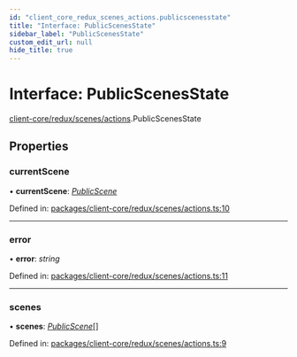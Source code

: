 ```yaml
---
id: "client_core_redux_scenes_actions.publicscenesstate"
title: "Interface: PublicScenesState"
sidebar_label: "PublicScenesState"
custom_edit_url: null
hide_title: true
---
```


# Interface: PublicScenesState

[client-core/redux/scenes/actions](../modules/client_core_redux_scenes_actions.md).PublicScenesState

## Properties

### currentScene

• **currentScene**: [*PublicScene*](client_core_redux_scenes_actions.publicscene.md)

Defined in: [packages/client-core/redux/scenes/actions.ts:10](https://github.com/xr3ngine/xr3ngine/blob/5c3dcaef1/packages/client-core/redux/scenes/actions.ts#L10)

___

### error

• **error**: *string*

Defined in: [packages/client-core/redux/scenes/actions.ts:11](https://github.com/xr3ngine/xr3ngine/blob/5c3dcaef1/packages/client-core/redux/scenes/actions.ts#L11)

___

### scenes

• **scenes**: [*PublicScene*](client_core_redux_scenes_actions.publicscene.md)[]

Defined in: [packages/client-core/redux/scenes/actions.ts:9](https://github.com/xr3ngine/xr3ngine/blob/5c3dcaef1/packages/client-core/redux/scenes/actions.ts#L9)
